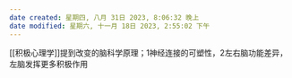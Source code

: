 ```yaml
---
date created: 星期四, 八月 31日 2023, 8:06:32 晚上
date modified: 星期六, 十一月 18日 2023, 2:55:02 下午
---
```

[[积极心理学]]提到改变的脑科学原理；1神经连接的可塑性，2左右脑功能差异，左脑发挥更多积极作用
